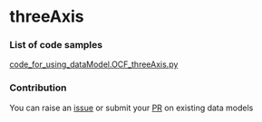 # threeAxis

### List of code samples 

<!-- 50-List of code -->

<!-- [code entry](link) -->
[code_for_using_dataModel.OCF_threeAxis.py](https://github.com/smart-data-models/dataModel.OCF/blob/master/threeAxis/code/code_for_using_dataModel.OCF_threeAxis.py)


<!-- /50-List of code -->

### Contribution
You can raise an [issue](https://github.com/smart-data-models/dataModel.OCF/issues) or submit your [PR](https://github.com/smart-data-models/dataModel.OCF/pulls) on existing data models
